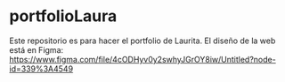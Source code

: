 # portfolioLaura

Este repositorio es para hacer el portfolio de Laurita.
El diseño de la web está en Figma: https://www.figma.com/file/4cODHyv0y2swhyJGrOY8iw/Untitled?node-id=339%3A4549
